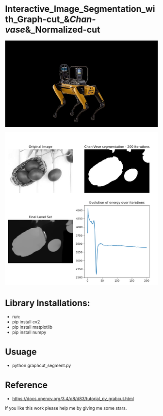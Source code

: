 # Interactive_Image_Segmentation_with_Graph-cut_&_Chan-vase_&_Normalized-cut

![](result/segment_result.png)

![](chanvase_result/Figure_egg.png)


# Library Installations:
 
- run: 
- pip install cv2
- pip install matplotlib
- pip install numpy

# Usuage
- python graphcut_segment.py

# Reference
- https://docs.opencv.org/3.4/d8/d83/tutorial_py_grabcut.html


If you like this work please help me by giving me some stars.
